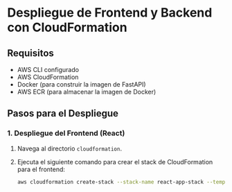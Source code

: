 # Despliegue de Frontend y Backend con CloudFormation

## Requisitos

- AWS CLI configurado
- AWS CloudFormation
- Docker (para construir la imagen de FastAPI)
- AWS ECR (para almacenar la imagen de Docker)

## Pasos para el Despliegue

### 1. Despliegue del Frontend (React)

1. Navega al directorio `cloudformation`.
2. Ejecuta el siguiente comando para crear el stack de CloudFormation para el frontend:

   ```sh
   aws cloudformation create-stack --stack-name react-app-stack --template-body file://frontend.yaml